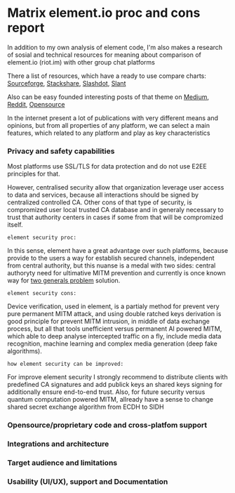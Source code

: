 # Matrix element.io proc and cons report

In addition to my own analysis of element code, I'm also makes a research of sosial and technical resources for meaning about comparison of element.io (riot.im) with other group chat platforms

There a list of resources, which have a ready to use compare charts:
[Sourceforge](https://sourceforge.net/software/compare/Discord-vs-Element-Messenger-vs-Mattermost-vs-Slack/), 
[Stackshare](https://stackshare.io/stackups/discord-vs-mattermost-vs-riot-im0), 
[Slashdot](https://slashdot.org/software/comparison/Discord-vs-Element-Messenger-vs-Mattermost-vs-Slack/), 
[Slant](https://www.slant.co/topics/10806/versus/~mattermost_vs_slack_vs_discord)

Also can be easy founded interesting posts of that theme on [Medium](https://medium.com/ignation/time-to-replace-slack-who-will-win-mattermost-or-riot-matrix-a090e9cdc219), [Reddit](https://www.reddit.com/r/selfhosted/comments/7k471o/zulip_vs_rocketchat_vs_mattermost_vs_riotim_slack/), [Opensource](https://opensource.com/alternatives/slack) 

In the internet present a lot of publications with very different means and opinions, but from all properties of any platform, we can select a main features, which related to any platform and play as key characteristics

### Privacy and safety capabilities

Most platforms use SSL/TLS for data protection and do not use E2EE principles for that. 

However, centralised security allow that organization leverage user access to data and services, because all interactions should be signed by centralized controlled CA.
Other cons of that type of security, is compromized user local trusted CA database and in generaly necessary to trust that authority centers in cases if some from that will be compromized itself.

`element security proc:`

In this sense, element have a great advantage over such platforms, because provide to the users a way for establish secured channels, independent from central authority, but this nuanse is a medal with two sides: central authoryty need for ultimative MITM prevention and currently is once known way for [two generals problem](https://en.wikipedia.org/wiki/Two_Generals%27_Problem) solution.

`element security cons:`

Device verification, used in element, is a partialy method for prevent very pure permanent MITM attack, and using double ratched keys derivation is good principle for prevent MITM intrusion, in middle of data exchange process, but all that tools unefficient versus permanent AI powered MITM, which able to deep analyse intercepted traffic on a fly, include media data recognition, machine learning and complex media generation (deep fake algorithms).

`how element security can be improved:`

For improve element security I strongly recommend to distribute clients with predefined CA signatures and add publick keys an shared keys signing for additionally ensure end-to-end trust. Also, for future security versus quantum computation powered MITM, allready have a sense to change shared secret exchange algorithm from ECDH to SIDH 

### Opensource/proprietary code and cross-platfom support
### Integrations and architecture
### Target audience and limitations
<!-- users, group chats and virtual servers (rooms, organizations, etc) -->
### Usability (UI/UX), support and Documentation


